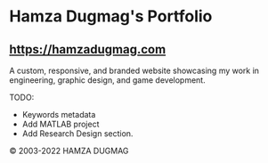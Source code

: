 # Hamza Dugmag's Portfolio
## https://hamzadugmag.com

A custom, responsive, and branded website showcasing my work in engineering, graphic design, and game development.

TODO:
- Keywords metadata
- Add MATLAB project
- Add Research Design section.

© 2003-2022 HAMZA DUGMAG
